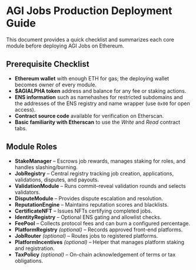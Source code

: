 # AGI Jobs Production Deployment Guide

This document provides a quick checklist and summarizes each core module before deploying AGI Jobs on Ethereum.

## Prerequisite Checklist

- **Ethereum wallet** with enough ETH for gas; the deploying wallet becomes owner of every module.
- **$AGIALPHA token** address and balance for any fee or staking actions.
- **ENS information** such as namehashes for restricted subdomains and the addresses of the ENS registry and name wrapper (use `0x00` for open access).
- **Contract source code** available for verification on Etherscan.
- **Basic familiarity with Etherscan** to use the _Write_ and _Read_ contract tabs.

## Module Roles

- **StakeManager** – Escrows job rewards, manages staking for roles, and handles slashing/burning.
- **JobRegistry** – Central registry tracking job creation, applications, validations, disputes, and payouts.
- **ValidationModule** – Runs commit–reveal validation rounds and selects validators.
- **DisputeModule** – Provides dispute escalation and resolution.
- **ReputationEngine** – Maintains reputation scores and blacklists.
- **CertificateNFT** – Issues NFTs certifying completed jobs.
- **IdentityRegistry** – Optional ENS gating and allowlist checks.
- **FeePool** – Collects protocol fees and can burn a configured percentage.
- **PlatformRegistry** _(optional)_ – Records approved front-end platforms.
- **JobRouter** _(optional)_ – Routes jobs to registered platforms.
- **PlatformIncentives** _(optional)_ – Helper that manages platform staking and registration.
- **TaxPolicy** _(optional)_ – On-chain acknowledgement of terms or tax obligations.
